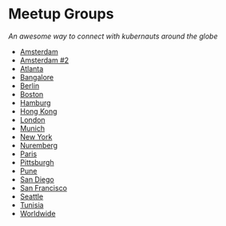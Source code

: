 Meetup Groups
=======================================================================

*An awesome way to connect with kubernauts around the globe*

* [Amsterdam](https://www.meetup.com/Amsterdam-Kubernetes-Meetup/)
* [Amsterdam #2](https://www.meetup.com/Kubernetes-Addicts-Support-Group)
* [Atlanta](https://www.meetup.com/Kubernetes-Atlanta-Meetup/)
* [Bangalore](https://www.meetup.com/Bangalore-Kubernetes-Meetup)
* [Berlin](https://twitter.com/kubernetesber)
* [Boston](https://www.meetup.com/Boston-Kubernetes-Meetup)
* [Hamburg](https://www.meetup.com/Hamburg-Kubernetes-Meetup/)
* [Hong Kong](https://www.meetup.com/Kubernetes-Hong-Kong/)
* [London](https://www.meetup.com/Kubernetes-London/)
* [Munich](https://www.meetup.com/Munchen-Kubernetes-Meetup/)
* [New York](https://twitter.com/kubernetesnyc)
* [Nuremberg](https://www.meetup.com/Kubernetes-Nurnberg/)
* [Paris](https://twitter.com/kubernetesparis)
* [Pittsburgh](https://www.meetup.com/Pittsburgh-Kubernetes-Meetup)
* [Pune](https://www.meetup.com/Kubernetes-Pune/)
* [San Diego](https://twitter.com/kubernetesSD)
* [San Francisco](https://twitter.com/kubernetesSF)
* [Seattle](https://www.meetup.com/Seattle-Kubernetes-Meetup/)
* [Tunisia](https://www.meetup.com/Kubernetes-Cloud-Native-Tunisia/)
* [Worldwide](https://www.meetup.com/kubernauts/)
